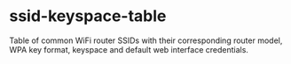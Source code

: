 # ssid-keyspace-table
Table of common WiFi router SSIDs with their corresponding router model, WPA key format, keyspace and default web interface credentials.
